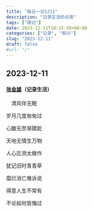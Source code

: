 ```yaml
---
title: "每日一记1211"
description: "记录生活的点滴"
tags: ["随记"]
date: 2023-12-11T10:15:50+08:00
categories: ["记录", "即兴"]
slug: "2023-12-11"
draft: false
#url: "/"
---
```


## 2023-12-11
#### [张金雄](/author/zhangjinxiong)（记录生活）

&emsp;清风伴无眠

岁月几度匆匆过

心酸无奈渐蹉跎

天地无情生万物

人心叵测太做作

犹记旧时青青草

糜烂消亡难诉说

得意人生不常有

不论如何皆悔过